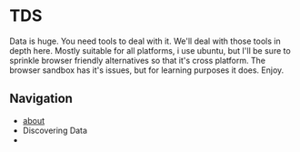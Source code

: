 # TDS
Data is huge. You need tools to deal with it. We'll deal with those tools in depth here. Mostly suitable for all platforms, i use ubuntu, but I'll be sure to sprinkle browser friendly alternatives so that it's cross platform. The browser sandbox has it's issues, but for learning purposes it does. Enjoy.


## Navigation
* [about](About)
* Discovering Data
* 
